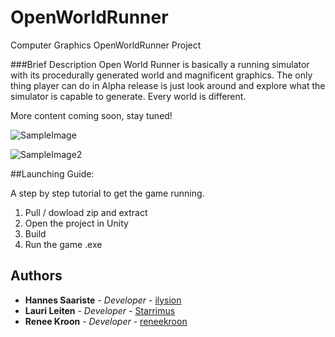 # OpenWorldRunner
Computer Graphics OpenWorldRunner Project

###Brief Description
Open World Runner is basically a running simulator with its procedurally generated world and magnificent graphics. The only thing player can do in Alpha release is just look around and explore what the simulator is capable to generate. Every world is different.

More content coming soon, stay tuned! 

![SampleImage](https://i.imgur.com/I173AG0.jpg)

![SampleImage2](https://i.imgur.com/sodmt5y.jpg)

##Launching Guide:

A step by step tutorial to get the game running.
1. Pull / dowload zip and extract
2. Open the project in Unity
3. Build
4. Run the game .exe


## Authors

* **Hannes Saariste** - *Developer* - [ilysion](https://github.com/ilysion)
* **Lauri Leiten** - *Developer* - [Starrimus](https://github.com/Starrimus)
* **Renee Kroon** - *Developer* - [reneekroon](https://github.com/reneekroon)

